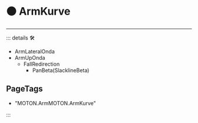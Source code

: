 # 🟠 <motor>ArmKurve</motor>

---

<!-- =================================================== -->
<!-- =================================================== -->
<!-- =================================================== -->
<!-- =================================================== -->
<!-- =================================================== -->
::: details 🛠

- ArmLateralOnda
- ArmUpOnda
    - FallRedirection
        - PanBeta(SlacklineBeta)

<h2>PageTags</h2>

- "MOTON.ArmMOTON.ArmKurve"

:::
